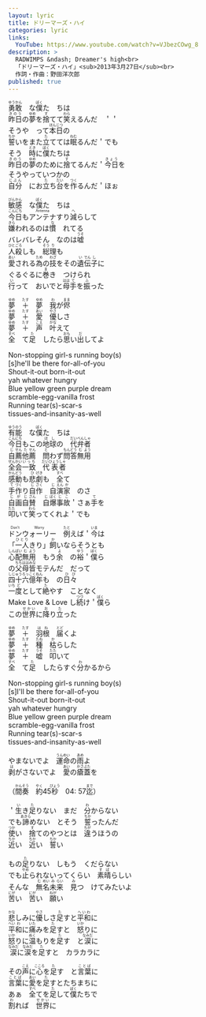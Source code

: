 ```yaml
---
layout: lyric
title: ドリーマーズ・ハイ
categories: lyric
links:
  YouTube: https://www.youtube.com/watch?v=VJbezCOwg_8
description: >
  RADWIMPS &ndash; Dreamer's high<br>
  「ドリーマーズ・ハイ」<sub>2013年3月27日</sub><br>
  作詞・作曲：野田洋次郎
published: true
---
```


<ruby><rb>勇敢</rb><rt>ゆうかん</rt></ruby>　な<ruby><rb>僕</rb><rt>ぼく</rt></ruby>た　ちは<br><ruby><rb>昨日</rb><rt>きのう</rt></ruby>の<ruby><rb>夢</rb><rt>ゆめ</rt></ruby>を<ruby><rb>捨</rb><rt>す</rt></ruby>てて<ruby><rb>笑</rb><rt>わら</rt></ruby>えるんだ　＇＇<br>
そうや　って<ruby><rb>本日</rb><rt>ほんじつ</rt></ruby>の<br><ruby><rb>誓</rb><rt>ちか</rt></ruby>いをまた<ruby><rb>立</rb><rt>た</rt></ruby>てては<ruby><rb>眠</rb><rt>ねむ</rt></ruby>るんだ＇でも<br>そう　<ruby><rb>時</rb><rt>とき</rt></ruby>に<ruby><rb>僕</rb><rt>ぼく</rt></ruby>たちは<br><ruby><rb>昨日</rb><rt>きのう</rt></ruby>の<ruby><rb>夢</rb><rt>ゆめ</rt></ruby>のために<ruby><rb>捨</rb><rt>す</rt></ruby>てるんだ＇<ruby><rb>今日</rb><rt>きょう</rt></ruby>を<br>
そうやっていつかの<br><ruby><rb>自分</rb><rt>じぶん</rt></ruby>　にお<ruby><rb>立</rb><rt>た</rt></ruby>ち<ruby><rb>台</rb><rt>だい</rt></ruby>を<ruby><rb>作</rb><rt>つく</rt></ruby>るんだ＇ほぉ<br>

<ruby><rb>敏感</rb><rt>びんかん</rt></ruby>　な<ruby><rb>僕</rb><rt>ぼく</rt></ruby>た　ちは<br><ruby><rb>今日</rb><rt>こんにち</rt></ruby>も<ruby><rb>アンテナ</rb><rt>Antenna</rt></ruby>すり<ruby><rb>減</rb><rt>へ</rt></ruby>らして<br>
<ruby><rb>嫌</rb><rt>きら</rt></ruby>われるのは<ruby><rb>慣</rb><rt>な</rt></ruby>　れてる<br>バレバレそん　なのは<ruby><rb>嘘</rb><rt>うそ</rt></ruby><br><ruby><rb>人殺</rb><rt>ひとごろ</rt></ruby>しも　<ruby><rb>総理</rb><rt>そう&ensp;り&ensp;</rt></ruby>も<br><ruby><rb>愛</rb><rt>あい</rt></ruby>される<ruby><rb>為</rb><rt>ため</rt></ruby>の<ruby><rb>技</rb><rt>わざ</rt></ruby>をその<ruby><rb>遺伝子</rb><rt>&ensp;い&ensp;でん&ensp;し&ensp;</rt></ruby>に<br>
ぐるぐるに<ruby><rb>巻</rb><rt>ま</rt></ruby>き　つけられ<br><ruby><rb>行</rb><rt>い</rt></ruby>って　おいでと<ruby><rb>母</rb><rt>はは</rt></ruby><ruby><rb>手</rb><rt>て</rt></ruby>を<ruby><rb>振</rb><rt>ふ</rt></ruby>った<br>

<ruby><rb>夢</rb><rt>ゆめ</rt></ruby>　<ruby><rb>＋</rb><rt>たす</rt></ruby>　<ruby><rb>夢</rb><rt>ゆめ</rt></ruby>　<ruby><rb>我</rb><rt>わ</rt></ruby>が<ruby><rb>侭</rb><rt>まま</rt></ruby><br>
<ruby><rb>夢</rb><rt>ゆめ</rt></ruby>　<ruby><rb>＋</rb><rt>たす</rt></ruby>　<ruby><rb>愛</rb><rt>あい</rt></ruby>　<ruby><rb>優</rb><rt>やさ</rt></ruby>しさ<br>
<ruby><rb>夢</rb><rt>ゆめ</rt></ruby>　<ruby><rb>＋</rb><rt>たす</rt></ruby>　<ruby><rb>声</rb><rt>こえ</rt></ruby>　<ruby><rb>叶</rb><rt>かな</rt></ruby>えて<br>
<ruby><rb>全</rb><rt>すべ</rt></ruby>　て<ruby><rb>足</rb><rt>た</rt></ruby>　したら<ruby><rb>思</rb><rt>おも</rt></ruby>い<ruby><rb>出</rb><rt>だ</rt></ruby>してよ<br>

Non-stopping girl-s running boy(s)<br>[s]he'll be there for-all-of-you<br>
Shout-it-out born-it-out<br>yah whatever hungry<br>Blue yellow green purple dream<br>scramble-egg-vanilla frost<br>
Running tear(s)-scar-s<br>tissues-and-insanity-as-well<br>

<ruby><rb>有能</rb><rt>ゆうのう</rt></ruby>　な<ruby><rb>僕</rb><rt>ぼく</rt></ruby>た　ちは<br><ruby><rb>今日</rb><rt>こんにち</rt></ruby>もこの<ruby><rb>地球</rb><rt>ほし</rt></ruby>の　<ruby><rb>代弁</rb><rt>だいべん</rt></ruby><ruby><rb>者</rb><rt>しゃ</rt></ruby><br>
<ruby><rb>自薦</rb><rt>&ensp;じ&ensp;せん</rt></ruby><ruby><rb>他薦</rb><rt>&ensp;た&ensp;せん</rt></ruby>　<ruby><rb>問</rb><rt>と</rt></ruby>わず<ruby><rb>問答無用</rb><rt>もんどう&ensp;む&ensp;よう</rt></ruby><br><ruby><rb>全会</rb><rt>ぜんかい</rt></ruby><ruby><rb>一致</rb><rt>いっち</rt></ruby>　<ruby><rb>代表</rb><rt>だいひょう</rt></ruby><ruby><rb>者</rb><rt>しゃ</rt></ruby><br><ruby><rb>感動</rb><rt>かんどう</rt></ruby>も<ruby><rb>悲劇</rb><rt>&ensp;ひ&ensp;げき</rt></ruby>も　<ruby><rb>全</rb><rt>すべ</rt>て</ruby><br><ruby><rb>手</rb><rt>て</rt><rb>作</rb><rt>づく</rt></ruby>り<ruby><rb>自作</rb><rt>&ensp;じ&ensp;さく</rt></ruby>　<ruby><rb>自演</rb><rt>&ensp;じ&ensp;えん</rt><rb>家</rb><rt>か</rt></ruby>　のさ<br>
<ruby><rb>自画</rb><rt>じが</rt></ruby><ruby><rb>自賛</rb><rt>&ensp;じ&ensp;さん</rt></ruby>　<ruby><rb>自爆</rb><rt>&ensp;じ&ensp;ばく</rt></ruby><ruby><rb>事故</rb><rt>じこ</rt></ruby>＇さぁ<ruby><rb>手</rb><rt>て</rt></ruby>を<br><ruby><rb>叩</rb><rt>たた</rt></ruby>いて<ruby><rb>笑</rb><rt>わら</rt></ruby>ってくれよ＇でも<br>

<ruby><rb>ドン</rb><rt>Don't</rt><rb>ウォーリー</rb><rt>Worry</rt></ruby>　<ruby><rb>例</rb><rt>たと</rt></ruby>えば＇<ruby><rb>今</rb><rt>いま</rt></ruby>は<br>「<ruby><rb>一人</rb><rt>ひとり</rt></ruby>きり」<ruby><rb>飼</rb><rt>か</rt></ruby>いならそうとも<br>
<ruby><rb>心配無用</rb><rt>しんぱい&ensp;む&ensp;よう</rt></ruby>　もう<ruby><rb>余</rb><rt>よ</rt></ruby>　の<ruby><rb>裕</rb><rt>ゆう</rt></ruby>＇<ruby><rb>僕</rb><rt>ぼく</rt></ruby>ら<br>の<ruby><rb>父</rb><rt>ちち</rt></ruby><ruby><rb>母</rb><rt>はは</rt></ruby><ruby><rb>皆</rb><rt>みな</rt></ruby>モテんだ　だって<br><ruby><rb>四十六億</rb><rt>しじゅうろっこく</rt></ruby><ruby><rb>年</rb><rt>ねん</rt></ruby>も　の<ruby><rb>日々</rb><rt>ひび</rt></ruby><br><ruby><rb>一</rb><rt>いち</rt></ruby><ruby><rb>度</rb><rt>ど</rt></ruby>として<ruby><rb>絶</rb><rt>た</rt></ruby>やす　ことなく<br>Make Love & Love し<ruby><rb>続</rb><rt>つづ</rt>け</ruby>＇<ruby><rb>僕</rb><rt>ぼく</rt></ruby>ら<br>この<ruby><rb>世界</rb><rt>せかい</rt></ruby>に<ruby><rb>降</rb><rt>お</rt></ruby>り<ruby><rb>立</rb><rt>た</rt></ruby>った<br>

<ruby><rb>夢</rb><rt>ゆめ</rt></ruby>　<ruby><rb>＋</rb><rt>たす</rt></ruby>　<ruby><rb>羽根</rb><rt>はね</rt></ruby>　<ruby><rb>届</rb><rt>とど</rt></ruby>くよ<br>
<ruby><rb>夢</rb><rt>ゆめ</rt></ruby>　<ruby><rb>＋</rb><rt>たす</rt></ruby>　<ruby><rb>種</rb><rt>たね</rt></ruby>　<ruby><rb>枯</rb><rt>か</rt></ruby>らした<br>
<ruby><rb>夢</rb><rt>ゆめ</rt></ruby>　<ruby><rb>＋</rb><rt>たす</rt></ruby>　<ruby><rb>嘘</rb><rt>うそ</rt></ruby>　<ruby><rb>叩</rb><rt>たた</rt></ruby>いて<br>
<ruby><rb>全</rb><rt>すべ</rt></ruby>　て<ruby><rb>足</rb><rt>た</rt></ruby>　したらすぐ<ruby><rb>分</rb><rt>わ</rt></ruby>かるから<br>

Non-stopping girl-s running boy(s)<br>[s]I'll be there for-all-of-you<br>
Shout-it-out born-it-out<br>yah whatever hungry<br>Blue yellow green purple dream<br>scramble-egg-vanilla frost<br>
Running tear(s)-scar-s<br>tissues-and-insanity-as-well<br>

やまないでよ　<ruby><rb>運命</rb><rt>うんめい</rt></ruby>の<ruby><rb>雨</rb><rt>あめ</rt></ruby>よ<br>
<ruby><rb>剥</rb><rt>は</rt></ruby>がさないでよ　<ruby><rb>愛</rb><rt>あい</rt></ruby>の<ruby><rb>瘡蓋</rb><rt>かさぶた</rt></ruby>を<br>

（<ruby><rb>間奏</rb><rt>かんそう</rt></ruby>　<ruby><rb>約</rb><rt>やく</rt></ruby>45<ruby><rb>秒</rb><rt>びょう</rt></ruby>　04: 57<ruby><rb>迄</rb><rt>まで</rt></ruby>）

＇<ruby><rb>生</rb><rt>い</rt></ruby>き<ruby><rb>足</rb><rt>た</rt></ruby>りない　まだ　<ruby><rb>分</rb><rt>わ</rt></ruby>からない<br>でも<ruby><rb>諦</rb><rt>あきら</rt></ruby>めない　とそう　<ruby><rb>誓</rb><rt>ちか</rt></ruby>ったんだ<br><ruby><rb>使</rb><rt>つか</rt></ruby>い　<ruby><rb>捨</rb><rt>す</rt></ruby>てのやつとは　<ruby><rb>違</rb><rt>ちが</rt></ruby>うほうの<br><ruby><rb>近</rb><rt>ちか</rt></ruby>い　<ruby><rb>近</rb><rt>ちか</rt></ruby>い　<ruby><rb>誓</rb><rt>ちか</rt></ruby>い<br>

もの<ruby><rb>足</rb><rt>た</rt></ruby>りない　しもう　くだらない<br>でも<ruby><rb>止</rb><rt>やめ</rt></ruby>られないってくらい　<ruby><rb>素晴</rb><rt>すば</rt></ruby>らしい<br>そんな　<ruby><rb>無名</rb><rt>&ensp;む&ensp;めい</rt></ruby><ruby><rb>未来</rb><rt>&ensp;み&ensp;らい</rt></ruby>　<ruby><rb>見</rb><rt>み</rt></ruby>つ　けてみたいよ<br><ruby><rb>苦</rb><rt>にが</rt></ruby>い　<ruby><rb>苦</rb><rt>にが</rt></ruby>い　<ruby><rb>願</rb><rt>ねが</rt></ruby>い<br>

<ruby><rb>悲</rb><rt>かな</rt></ruby>しみに<ruby><rb>優</rb><rt>やさ</rt></ruby>しさ<ruby><rb>足</rb><rt>た</rt></ruby>すと<ruby><rb>平和</rb><rt>へいわ</rt></ruby>に<br>
<ruby><rb>平和</rb><rt>へい&ensp;わ&ensp;</rt></ruby>に<ruby><rb>痛</rb><rt>いた</rt></ruby>みを<ruby><rb>足</rb><rt>た</rt></ruby>すと　<ruby><rb>怒</rb><rt>いか</rt></ruby>りに<br>
<ruby><rb>怒</rb><rt>いか</rt></ruby>りに<ruby><rb>温</rb><rt>ぬく</rt></ruby>もりを<ruby><rb>足</rb><rt>た</rt></ruby>す　と<ruby><rb>涙</rb><rt>なみだ</rt></ruby>に<br>
<ruby><rb>涙</rb><rt>なみだ</rt></ruby>に<ruby><rb>涙</rb><rt>なみだ</rt></ruby>を<ruby><rb>足</rb><rt>た</rt></ruby>すと　カラカラに<br>

その<ruby><rb>声</rb><rt>こえ</rt></ruby>に<ruby><rb>心</rb><rt>こころ</rt></ruby>を<ruby><rb>足</rb><rt>た</rt></ruby>す　と<ruby><rb>言葉</rb><rt>ことば</rt></ruby>に<br>
<ruby><rb>言葉</rb><rt>ことば</rt></ruby>に<ruby><rb>愛</rb><rt>あい</rt></ruby>を<ruby><rb>足</rb><rt>た</rt></ruby>すとたちまちに<br>
あぁ　<ruby><rb>全</rb><rt>すべ</rt>て</ruby>を<ruby><rb>足</rb><rt>た</rt></ruby>して<ruby><rb>僕</rb><rt>ぼく</rt></ruby>たちで<br>
<ruby><rb>割</rb><rt>わ</rt></ruby>れば　<ruby><rb>世界</rb><rt>せかい</rt></ruby>に